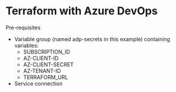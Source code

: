# Terraform with Azure DevOps

Pre-requisites
- Variable group (named adp-secrets in this example) containing variables:
    - SUBSCRIPTION_ID 
    - AZ-CLIENT-ID
    - AZ-CLIENT-SECRET
    - AZ-TENANT-ID
    - TERRAFORM_URL
- Service connection 